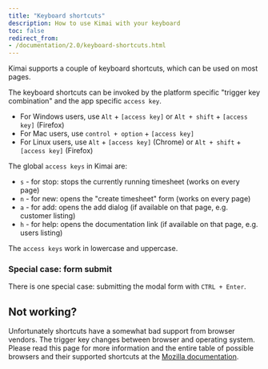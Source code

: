 ```yaml
---
title: "Keyboard shortcuts"
description: How to use Kimai with your keyboard
toc: false
redirect_from:
- /documentation/2.0/keyboard-shortcuts.html
---
```


Kimai supports a couple of keyboard shortcuts, which can be used on most pages.

The keyboard shortcuts can be invoked by the platform specific "trigger key combination" and the app specific `access key`. 

- For Windows users, use `Alt` + `[access key]` or `Alt + shift` + `[access key]` (Firefox)
- For Mac users, use `control + option` + `[access key]`
- For Linux users, use `Alt` + `[access key]` (Chrome) or `Alt + shift` + `[access key]` (Firefox)

The global `access keys` in Kimai are:
- `s` - for stop: stops the currently running timesheet (works on every page) 
- `n` - for new: opens the "create timesheet" form (works on every page)
- `a` - for add: opens the add dialog (if available on that page, e.g. customer listing) 
- `h` - for help: opens the documentation link (if available on that page, e.g. users listing)

The `access keys` work in lowercase and uppercase.

### Special case: form submit

There is one special case: submitting the modal form with `CTRL + Enter`.

## Not working?

Unfortunately shortcuts have a somewhat bad support from browser vendors.
The trigger key changes between browser and operating system.
Please read this page for more information and the entire table of possible browsers and their supported shortcuts at the 
[Mozilla documentation](https://developer.mozilla.org/en-US/docs/Web/HTML/Global_attributes/accesskey).
